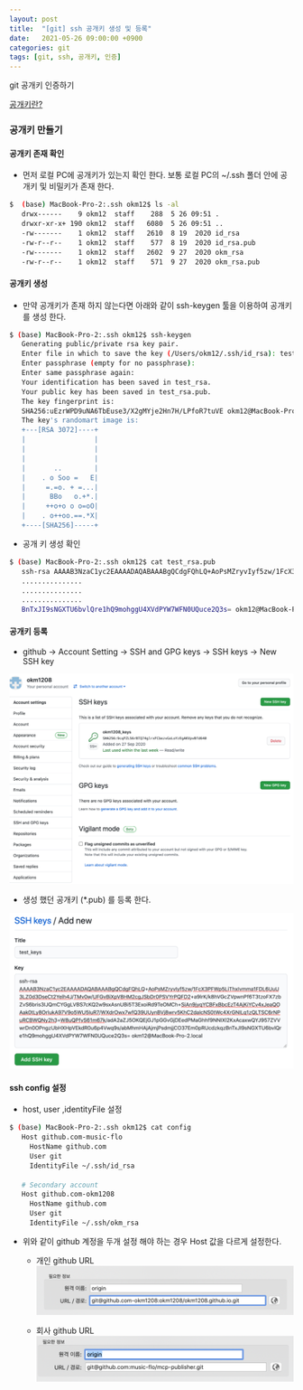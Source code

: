 ```yaml
---
layout: post
title:  "[git] ssh 공개키 생성 및 등록"
date:   2021-05-26 09:00:00 +0900
categories: git
tags: [git, ssh, 공개키, 인증] 
---
```


git 공개키 인증하기 

[공개키란?](https://opentutorials.org/module/432/3742)

### 공개키 만들기

#### 공개키 존재 확인
- 먼저 로컬 PC에 공개키가 있는지 확인 한다.
보통 로컬 PC의 ~/.ssh 폴더 안에 공개키 및 비밀키가 존재 한다.

 ```bash
 $  (base) MacBook-Pro-2:.ssh okm12$ ls -al
    drwx------    9 okm12  staff    288  5 26 09:51 .
    drwxr-xr-x+ 190 okm12  staff   6080  5 26 09:51 ..
    -rw-------    1 okm12  staff   2610  8 19  2020 id_rsa
    -rw-r--r--    1 okm12  staff    577  8 19  2020 id_rsa.pub
    -rw-------    1 okm12  staff   2602  9 27  2020 okm_rsa
    -rw-r--r--    1 okm12  staff    571  9 27  2020 okm_rsa.pub
 ``` 

#### 공개키 생성
- 만약 공개키가 존재 하지 않는다면 아래와 같이 ssh-keygen 툴을 이용하여 공개키를 생성 한다.

 ```bash
 $ (base) MacBook-Pro-2:.ssh okm12$ ssh-keygen
    Generating public/private rsa key pair.
    Enter file in which to save the key (/Users/okm12/.ssh/id_rsa): test_rsa
    Enter passphrase (empty for no passphrase): 
    Enter same passphrase again: 
    Your identification has been saved in test_rsa.
    Your public key has been saved in test_rsa.pub.
    The key fingerprint is:
    SHA256:uEzrWPD9uNA6TbEuse3/X2gMYje2Hn7H/LPfoR7tuVE okm12@MacBook-Pro-2.local
    The key's randomart image is:
    +---[RSA 3072]----+
    |                 |
    |                 |
    |                 |
    |       ..        |
    |    . o Soo =   E|
    |     =.=o. + =...|
    |      BBo   o.+*.|
    |     ++o+o o o=oO|
    |    . o++oo.==.*X|
    +----[SHA256]-----+
 ``` 

- 공개 키 생성 확인

 ```bash
 $ (base) MacBook-Pro-2:.ssh okm12$ cat test_rsa.pub 
    ssh-rsa AAAAB3NzaC1yc2EAAAADAQABAAABgQCdgFQhLQ+AoPsMZryvIyf5zw/1FcX3PFWp5LiThxI
    ...............
    ...............
    ...............
    BnTxJI9sNGXTU6bvlQre1hQ9mohggU4XVdPYW7WFN0UQuce2Q3s= okm12@MacBook-Pro-2.local
 ``` 

#### 공개키 등록

- github -> Account Setting -> SSH and GPG keys -> SSH keys -> New SSH key

![공개키 등록 메뉴](/assets/img/git/git_ssh_keys_regist_01.png)
 
- 생성 했던 공개키 (*.pub) 를 등록 한다.

![공개키 등록](/assets/img/git/git_ssh_keys_regist_02.png)

#### ssh config 설정 

- host, user ,identityFile 설정 

 ```bash
 $ (base) MacBook-Pro-2:.ssh okm12$ cat config 
    Host github.com-music-flo
      HostName github.com
      User git
      IdentityFile ~/.ssh/id_rsa
    
    # Secondary account
    Host github.com-okm1208
      HostName github.com
      User git
      IdentityFile ~/.ssh/okm_rsa
 ``` 

- 위와 같이 github 계정을 두개 설정 해야 하는 경우 Host 값을 다르게 설정한다.
    
    - 개인 github URL  
![개인 git](/assets/img/git/git_ssh_keys_regist_03.png)
    
    - 회사 github URL
![회사 git](/assets/img/git/git_ssh_keys_regist_04.png)
  